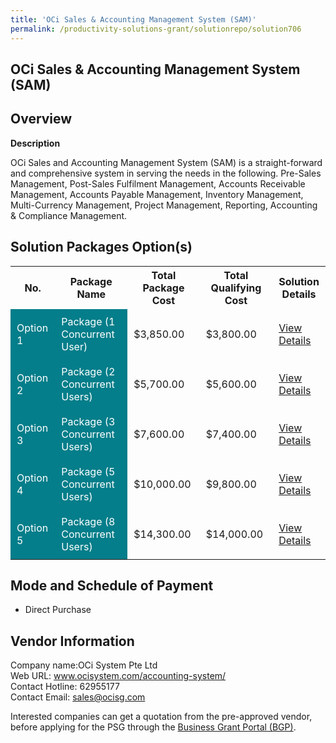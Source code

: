 ```yaml
---
title: 'OCi Sales & Accounting Management System (SAM)'
permalink: /productivity-solutions-grant/solutionrepo/solution706
---
```


## OCi Sales & Accounting Management System (SAM)

## Overview

**Description**

OCi Sales and Accounting Management System (SAM) is a straight-forward and comprehensive system in serving the needs in the following. Pre-Sales Management, Post-Sales Fulfilment Management, Accounts Receivable Management, Accounts Payable Management, Inventory Management, Multi-Currency Management, Project Management, Reporting, Accounting & Compliance Management.

## Solution Packages Option(s)

<table>
<tr>
<th><b>No.</b></th>
<th><b>Package Name</b></th>
<th><b>Total Package Cost</b></th>
<th><b>Total Qualifying Cost</b></th>
<th><b>Solution Details</b></th>
</tr>
<tr>
<td style='padding: 10px; background-color: #037E8A; color: #FFFFFF;'>Option 1</td>
<td style='padding: 10px; background-color: #037E8A; color: #FFFFFF;'>Package (1 Concurrent User)</td>
<td style='padding: 10px;'>$3,850.00</td>
<td style='padding: 10px;'>$3,800.00</td>
<td style='padding: 10px;'><a href='/images/psg/OCi_Desensitised_Annex_3_Part_1.pdf' target='_blank'>View Details</a></td>
</tr>
<tr>
<td style='padding: 10px; background-color: #037E8A; color: #FFFFFF;'>Option 2</td>
<td style='padding: 10px; background-color: #037E8A; color: #FFFFFF;'>Package (2 Concurrent Users)</td>
<td style='padding: 10px;'>$5,700.00</td>
<td style='padding: 10px;'>$5,600.00</td>
<td style='padding: 10px;'><a href='/images/psg/OCi_Desensitised_Annex_3_Part_2.pdf' target='_blank'>View Details</a></td>
</tr>
<tr>
<td style='padding: 10px; background-color: #037E8A; color: #FFFFFF;'>Option 3</td>
<td style='padding: 10px; background-color: #037E8A; color: #FFFFFF;'>Package (3 Concurrent Users)</td>
<td style='padding: 10px;'>$7,600.00</td>
<td style='padding: 10px;'>$7,400.00</td>
<td style='padding: 10px;'><a href='/images/psg/OCi_Desensitised_Annex_3_Part_3.pdf' target='_blank'>View Details</a></td>
</tr>
<tr>
<td style='padding: 10px; background-color: #037E8A; color: #FFFFFF;'>Option 4</td>
<td style='padding: 10px; background-color: #037E8A; color: #FFFFFF;'>Package (5 Concurrent Users)</td>
<td style='padding: 10px;'>$10,000.00</td>
<td style='padding: 10px;'>$9,800.00</td>
<td style='padding: 10px;'><a href='/images/psg/OCi_Desensitised_Annex_3_Part_4.pdf' target='_blank'>View Details</a></td>
</tr>
<tr>
<td style='padding: 10px; background-color: #037E8A; color: #FFFFFF;'>Option 5</td>
<td style='padding: 10px; background-color: #037E8A; color: #FFFFFF;'>Package (8 Concurrent Users)</td>
<td style='padding: 10px;'>$14,300.00</td>
<td style='padding: 10px;'>$14,000.00</td>
<td style='padding: 10px;'><a href='/images/psg/OCi_Desensitised_Annex_3_Part_5.pdf' target='_blank'>View Details</a></td>
</tr>
</table>

## Mode and Schedule of Payment

 - Direct Purchase

## Vendor Information

 Company name:OCi System Pte Ltd<br>Web URL: www.ocisystem.com/accounting-system/ <br>Contact Hotline: 62955177 <br>Contact Email: sales@ocisg.com 

Interested companies can get a quotation from the pre-approved vendor, before applying for the PSG through the <a href='https://www.businessgrants.gov.sg/' target='_blank' rel='noopener'>Business Grant Portal (BGP)</a>.

<script src="/jquery/resize-tables.js"></script>
